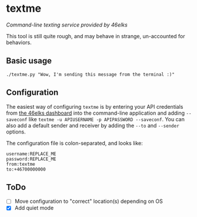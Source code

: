 textme
======

*Command-line texting service provided by 46elks*

This tool is still quite rough, and may behave in strange, un-accounted for
behaviors.

## Basic usage

`./textme.py "Wow, I'm sending this message from the terminal :)"`

## Configuration

The easiest way of configuring `textme` is by entering your API credentials from
[the 46elks dashboard](https://www.46elks.com/) into the command-line
application and adding `--saveconf` like 
`textme -u APIUSERNAME -p APIPASSWORD --saveconf`. You can also add a default
sender and receiver by adding the `--to` and `--sender` options.

The configuration file is colon-separated, and looks like:

````
username:REPLACE_ME
password:REPLACE_ME
from:textme
to:+46700000000
````

## ToDo

- [ ] Move configuration to "correct" location(s) depending on OS
- [x] Add quiet mode
